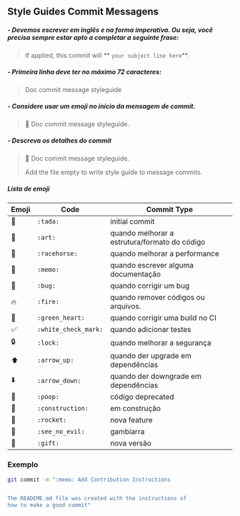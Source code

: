 ## Style Guides Commit Messagens

##### - Devemos escrever em inglês e na forma imperativa. Ou seja, você precisa sempre estar apto a completar a seguinte frase:

> If applied, this commit will ** `your subject line here`**.

##### - Primeira linha deve ter no máximo 72 caracteres:

> Doc commit message styleguide

##### - Considere usar um emoji no início da mensagem de commit.

> :memo: Doc commit message styleguide.

##### - Descreva os detalhes do commit

> :memo: Doc commit message styleguide.
>
> Add the file empty to write style guide to message commits.

##### Lista de emoji

| Emoji              | Code                 | Commit Type                                   |
| ------------------ | -------------------- | --------------------------------------------- |
| :tada:             | `:tada:`             | initial commit                                |
| :art:              | `:art:`              | quando melhorar a estrutura/formato do código |
| :racehorse:        | `:racehorse:`        | quando melhorar a performance                 |
| :memo:             | `:memo:`             | quando escrever alguma documentação           |
| :bug:              | `:bug:`              | quando corrigir um bug                        |
| :fire:             | `:fire:`             | quando remover códigos ou arquivos.           |
| :green_heart:      | `:green_heart:`      | quando corrigir uma build no CI               |
| :white_check_mark: | `:white_check_mark:` | quando adicionar testes                       |
| :lock:             | `:lock:`             | quando melhorar a segurança                   |
| :arrow_up:         | `:arrow_up:`         | quando der upgrade em dependências            |
| :arrow_down:       | `:arrow_down:`       | quando der downgrade em dependências          |
| :poop:             | `:poop:`             | código deprecated                             |
| :construction:     | `:construction:`     | em construção                                 |
| :rocket:           | `:rocket:`           | nova feature                                  |
| :see_no_evil:      | `:see_no_evil:`      | gambiarra                                     |
| :gift:             | `:gift:`             | nova versão                                   |

### Exemplo

```bash
git commit -m ":memo: Add Contribution Instructions


The READEME.md file was created with the instructions of
how to make a good commit"
```
